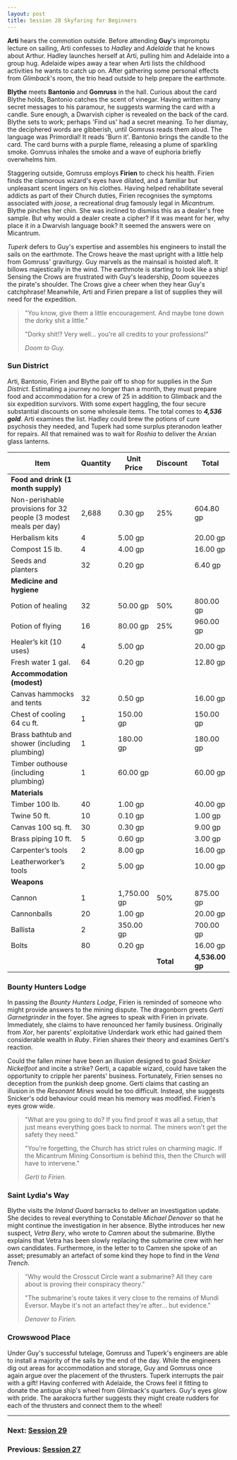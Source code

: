 ```yaml
---
layout: post
title: Session 28 Skyfaring for Beginners
---
```


**Arti** hears the commotion outside. Before attending **Guy**'s impromptu lecture on sailing, Arti confesses to *Hadley* and *Adelaide* that he knows about Arthur. Hadley launches herself at Arti, pulling him and Adelaide into a group hug. Adelaide wipes away a tear when Arti lists the childhood activities he wants to catch up on. After gathering some personal effects from *Glimback*'s room, the trio head outside to help prepare the earthmote.

**Blythe** meets **Bantonio** and **Gomruss** in the hall. Curious about the card Blythe holds, Bantonio catches the scent of vinegar. Having written many secret messages to his paramour, he suggests warming the card with a candle. Sure enough, a Dwarvish cipher is revealed on the back of the card. Blythe sets to work; perhaps 'Find us' had a secret meaning. To her dismay, the deciphered words are gibberish, until Gomruss reads them aloud. The language was Primordial! It reads 'Burn it'. Bantonio brings the candle to the card. The card burns with a purple flame, releasing a plume of sparkling smoke. Gomruss inhales the smoke and a wave of euphoria briefly overwhelms him.

Staggering outside, Gomruss employs **Firien** to check his health. Firien finds the clamorous wizard's eyes have dilated, and a familiar but unpleasant scent lingers on his clothes. Having helped rehabilitate several addicts as part of their Church duties, Firien recognises the symptoms associated with *joose*, a recreational drug famously legal in *Micantrum*. Blythe pinches her chin. She was inclined to dismiss this as a dealer's free sample. But why would a dealer create a cipher? If it was meant for her, why place it in a Dwarvish language book? It seemed the answers were on Micantrum.

*Tuperk* defers to Guy's expertise and assembles his engineers to install the sails on the earthmote. The Crows heave the mast upright with a little help from Gomruss' graviturgy. Guy marvels as the mainsail is hoisted aloft. It billows majestically in the wind. The earthmote is starting to look like a ship! Sensing the Crows are frustrated with Guy's leadership, *Doom* squeezes the pirate's shoulder. The Crows give a cheer when they hear Guy's catchphrase! Meanwhile, Arti and Firien prepare a list of supplies they will need for the expedition.

> "You know, give them a little encouragement. And maybe tone down the dorky shit a little."
>
> "Dorky shit!? Very well... you're all credits to your professions!"
>
> *Doom to Guy.*

### Sun District

Arti, Bantonio, Firien and Blythe pair off to shop for supplies in the *Sun District*. Estimating a journey no longer than a month, they must prepare food and accommodation for a crew of 25 in addition to Glimback and the six expedition survivors. With some expert haggling, the four secure substantial discounts on some wholesale items. The total comes to ***4,536 gold***. Arti examines the list. Hadley could brew the potions of cure psychosis they needed, and Tuperk had some surplus pteranodon leather for repairs. All that remained was to wait for *Roshia* to deliver the Arxian glass lanterns.

| Item                                                             | Quantity | Unit Price  | Discount  | Total           |
|------------------------------------------------------------------|----------|-------------|-----------|-----------------|
| **Food and drink (1 month supply)**                              |          |             |           |                 |
| Non-perishable provisions for 32 people (3 modest meals per day) | 2,688    | 0.30 gp     | 25%       | 604.80 gp       |
| Herbalism kits                                                   | 4        | 5.00 gp     |           | 20.00 gp        |
| Compost 15 lb.                                                   | 4        | 4.00 gp     |           | 16.00 gp        |
| Seeds and planters                                               | 32       | 0.20 gp     |           | 6.40 gp         |
| **Medicine and hygiene**                                         |          |             |           |                 |
| Potion of healing                                                | 32       | 50.00 gp    | 50%       | 800.00 gp       |
| Potion of flying                                                 | 16       | 80.00 gp    | 25%       | 960.00 gp       |
| Healer’s kit (10 uses)                                           | 4        | 5.00 gp     |           | 20.00 gp        |
| Fresh water 1 gal.                                               | 64       | 0.20 gp     |           | 12.80 gp        |
| **Accommodation (modest)**                                       |          |             |           |                 |
| Canvas hammocks and tents                                        | 32       | 0.50 gp     |           | 16.00 gp        |
| Chest of cooling 64 cu ft.                                       | 1        | 150.00 gp   |           | 150.00 gp       |
| Brass bathtub and shower (including plumbing)                    | 1        | 180.00 gp   |           | 180.00 gp       |
| Timber outhouse (including plumbing)                             | 1        | 60.00 gp    |           | 60.00 gp        |
| **Materials**                                                    |          |             |           |                 |
| Timber 100 lb.                                                   | 40       | 1.00 gp     |           | 40.00 gp        |
| Twine 50 ft.                                                     | 10       | 0.10 gp     |           | 1.00 gp         |
| Canvas 100 sq. ft.                                               | 30       | 0.30 gp     |           | 9.00 gp         |
| Brass piping 10 ft.                                              | 5        | 0.60 gp     |           | 3.00 gp         |
| Carpenter’s tools                                                | 2        | 8.00 gp     |           | 16.00 gp        |
| Leatherworker’s tools                                            | 2        | 5.00 gp     |           | 10.00 gp        |
| **Weapons**                                                      |          |             |           |                 |
| Cannon                                                           | 1        | 1,750.00 gp | 50%       | 875.00 gp       |
| Cannonballs                                                      | 20       | 1.00 gp     |           | 20.00 gp        |
| Ballista                                                         | 2        | 350.00 gp   |           | 700.00 gp       |
| Bolts                                                            | 80       | 0.20 gp     |           | 16.00 gp        |
|                                                                  |          |             | **Total** | **4,536.00 gp** |

### Bounty Hunters Lodge

In passing the *Bounty Hunters Lodge*, Firien is reminded of someone who might provide answers to the mining dispute. The dragonborn greets *Gerti Garnetgrinder* in the foyer. She agrees to speak with Firien in private. Immediately, she claims to have renounced her family business. Originally from *Xor*, her parents' exploitative Underdark work ethic had gained them considerable wealth in *Ruby*. Firien shares their theory and examines Gerti's reaction.

Could the fallen miner have been an illusion designed to goad *Snicker Nickelfoot* and incite a strike? Gerti, a capable wizard, could have taken the opportunity to cripple her parents' business. Fortunately, Firien senses no deception from the punkish deep gnome. Gerti claims that casting an illusion in the *Resonant Mines* would be too difficult. Instead, she suggests Snicker's odd behaviour could mean his memory was modified. Firien's eyes grow wide.

> "What are you going to do? If you find proof it was all a setup, that just means everything goes back to normal. The miners won't get the safety they need."
>
> "You're forgetting, the Church has strict rules on charming magic. If the Micantrum Mining Consortium is behind this, then the Church will have to intervene."
>
> *Gerti to Firien.*

### Saint Lydia's Way

Blythe visits the *Inland Guard* barracks to deliver an investigation update. She decides to reveal everything to Constable *Michael Denover* so that he might continue the investigation in her absence. Blythe introduces her new suspect, *Vetra Bery*, who wrote to *Camren* about the submarine. Blythe explains that Vetra has been slowly replacing the submarine crew with her own candidates. Furthermore, in the letter to to Camren she spoke of an asset; presumably an artefact of some kind they hope to find in the *Vena Trench*.

> "Why would the Crosscut Circle want a submarine? All they care about is proving their conspiracy theory."
>
> "The submarine's route takes it very close to the remains of Mundi Eversor. Maybe it's not an artefact they're after... but evidence."
>
> *Denover to Firien.*

### Crowswood Place

Under Guy's successful tutelage, Gomruss and Tuperk's engineers are able to install a majority of the sails by the end of the day. While the engineers dig out areas for accommodation and storage, Guy and Gomruss once again argue over the placement of the thrusters. Tuperk interrupts the pair with a gift! Having conferred with Adelaide, the Crows feel it fitting to donate the antique ship's wheel from Glimback's quarters. Guy's eyes glow with pride. The aarakocra further suggests they might create rudders for each of the thrusters and connect them to the wheel!

---

### **Next: [Session 29](session-29)**
### **Previous: [Session 27](session-27)**
